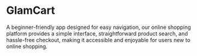 # GlamCart
A beginner-friendly app designed for easy navigation, our online shopping platform provides a simple interface, straightforward product search, and hassle-free checkout, making it accessible and enjoyable for users new to online shopping.
